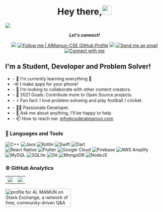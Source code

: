 <h1 align="center">Hey there,<img src="https://media.giphy.com/media/hvRJCLFzcasrR4ia7z/giphy.gif" width="30px"></h1>

![](https://github-profile-trophy.vercel.app/?username=AlMamun-CSE)
<p align="center"><b><i>Let's connect!</i></b><img src="https://hit.yhype.me/github/profile?user_id=54781138" alt="" width="0" /></p>
<p align="center">
  <img src="https://komarev.com/ghpvc/?username=AlMamun-CSE&style=flat-square" />
  <a target="_blank" href="https://github.com/AlMamun-CSE"><img alt="Follow me | AlMamun-CSE GitHub Profile" src="https://img.shields.io/github/followers/AlMamun-CSE?label=Follow&style=flat-square"></a>
  <a href="https://api.whatsapp.com/send?phone=+8801737157517&text=Hello%20Oguzhan,%20I%20got%20your%20contact%20from%20your%20Github%20profile" alt="Connect on Whatsapp"><img src="https://img.shields.io/badge/Whatsapp-%2325D366.svg?&style=flat-square&logo=whatsapp&logoColor=white" /></a>
  <a target="_blank" href="mailto:almamun.coder@gmail.com"><img alt="Send me an email" src="https://img.shields.io/badge/Email-c14438.svg?&style=flat-square&logo=gmail&logoColor=white"></a>
  <a target="_blank" href="https://www.linkedin.com/in/coderalmamun/"><img alt="Connect with me" src="https://img.shields.io/badge/LinkedIn-blue.svg?&style=flat-square&logo=linkedin&logoColor=white"></a>
</p>

## I'm a Student, Developer and Problem Solver!
<ul>
  <li>- 🌱 I’m currently learning everything 🤣</li>
  <li>-⚙️ I make apps for your phone!</li>
  <li>- 👯 I’m looking to collaborate with other content creators.</li>
  <li>- 🥅 2021 Goals: Contribute more to Open Source projects.</li>
  <li>- ⚡ Fun fact: I love problem solveing and play football / cricket.</li>
  <li>- 👨‍💻 Passionate Developer.</li>
  <li>- 💬 Ask me about anything, I'll be happy to help.</li>
  <li>- 📫 How to reach me: <a href="mailto:almamun.coder@gmail.com">info@coderalmamun.com</a></li>
</ul>

<h3>🚀 Languages and Tools</h3>

![C++](https://img.shields.io/badge/c++-%2300599C.svg?style=for-the-badge&logo=c%2B%2B&logoColor=white)
![Java](https://img.shields.io/badge/java-%23ED8B00.svg?style=for-the-badge&logo=java&logoColor=white)
![Kotlin](https://img.shields.io/badge/kotlin-%230095D5.svg?style=for-the-badge&logo=kotlin&logoColor=white)
![Swift](https://img.shields.io/badge/swift-F54A2A?style=for-the-badge&logo=swift&logoColor=white)
![Dart](https://img.shields.io/badge/dart-%230175C2.svg?style=for-the-badge&logo=dart&logoColor=white)
<br>
![React Native](https://img.shields.io/badge/react%20native-%2361DAFB.svg?&style=for-the-badge&logo=react&logoColor=white)
![Flutter](https://img.shields.io/badge/flutter-%2302569B.svg?&style=for-the-badge&logo=flutter&logoColor=white) 
![Google Cloud](https://img.shields.io/badge/google%20cloud-%234285F4.svg?&style=for-the-badge&logo=google%20cloud&logoColor=white) 
![Firebase](https://img.shields.io/badge/firebase-%23FFCA28.svg?&style=for-the-badge&logo=firebase&logoColor=black)
![AWS Amplify](https://img.shields.io/badge/AWS%20Amplify-%23FF9900.svg?&style=for-the-badge&logo=aws-amplify&logoColor=white)
<br>
![MySQL](https://img.shields.io/badge/mysql-%234479A1.svg?&style=for-the-badge&logo=mysql&logoColor=white)
![SQLite](https://img.shields.io/badge/sqlite-%2307405e.svg?style=for-the-badge&logo=sqlite&logoColor=white)
![Git](https://img.shields.io/badge/git-%23F05032.svg?&style=for-the-badge&logo=git&logoColor=white) 
![MongoDB](https://img.shields.io/badge/mongodb-%2347A248.svg?&style=for-the-badge&logo=mongodb&logoColor=white) 
![NodeJS](https://img.shields.io/badge/nodejs-%23339933.svg?&style=for-the-badge&logo=node.js&logoColor=white)  

<h3>⚙️ GitHub Analytics</h3>
<p>
  <table>
  <tr>
    <td valign="top"><img src="https://github-readme-stats.vercel.app/api/top-langs/?username=AlMamun-CSE&layout=compact&show_icons=true&title_color=ffffff&icon_color=34abeb&text_color=daf7dc&bg_color=151515"/></td>
    <td valign="top"><img src="https://github-readme-stats.vercel.app/api?username=AlMamun-CSE&show_icons=true&title_color=ffffff&icon_color=34abeb&text_color=daf7dc&bg_color=151515"/></td>
  </tr>
</table>

<a href="https://stackexchange.com/users/22613407/al-mamun"><img src="https://stackexchange.com/users/flair/22613407.png" width="208" height="58" alt="profile for AL MAMUN on Stack Exchange, a network of free, community-driven Q&amp;A sites" title="profile for AL MAMUN on Stack Exchange, a network of free, community-driven Q&amp;A sites" /></a>

<div class="badge-base LI-profile-badge" data-locale="en_US" data-size="large" data-theme="dark" data-type="HORIZONTAL" data-vanity="javacoderalmamun" data-version="v1"><a class="badge-base__link LI-simple-link"</div>
</p>
              
